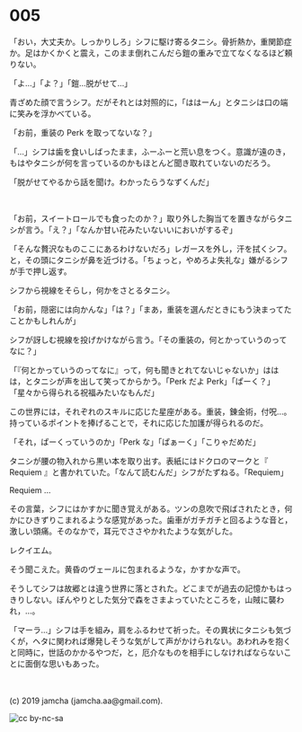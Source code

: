 

# 005

「おい，大丈夫か。しっかりしろ」シフに駆け寄るタニシ。骨折熱か，重関節症か。足はかくかくと震え，このまま倒れこんだら鎧の重みで立てなくなるほど頼りない。

「よ…」「よ？」「鎧…脱がせて…」

青ざめた顔で言うシフ。だがそれとは対照的に，「ははーん」とタニシは口の端に笑みを浮かべている。

「お前，重装の Perk を取ってないな？」

「…」シフは歯を食いしばったまま，ふーふーと荒い息をつく。意識が遠のき，もはやタニシが何を言っているのかもほとんど聞き取れていないのだろう。

「脱がせてやるから話を聞け。わかったらうなずくんだ」

<br>

「お前，スイートロールでも食ったのか？」取り外した胸当てを置きながらタニシが言う。「え？」「なんか甘い花みたいないいにおいがするぞ」

「そんな贅沢なものここにあるわけないだろ」レガースを外し，汗を拭くシフ。と，その頭にタニシが鼻を近づける。「ちょっと，やめろよ失礼な」嫌がるシフが手で押し返す。

シフから視線をそらし，何かをさとるタニシ。

「お前，隠密には向かんな」「は？」「まあ，重装を選んだときにもう決まってたことかもしれんが」

シフが訝しむ視線を投げかけながら言う。「その重装の，何とかっていうのってなに？」

「『何とかっていうのってなに』って，何も聞きとれてないじゃないか」ははは，とタニシが声を出して笑ってからかう。「Perk だよ Perk」「ぱーく？」「星々から得られる祝福みたいなもんだ」

この世界には，それぞれのスキルに応じた星座がある。重装，錬金術，付呪…。持っているポイントを捧げることで，それに応じた加護が得られるのだ。

「それ，ぱーくっていうのか」「Perk な」「ぱぁーく」「こりゃだめだ」

タニシが腰の物入れから黒い本を取り出す。表紙にはドクロのマークと『 Requiem 』と書かれていた。「なんて読むんだ」シフがたずねる。「Requiem」

Requiem …

その言葉，シフにはかすかに聞き覚えがある。ツンの息吹で飛ばされたとき，何かにひきずりこまれるような感覚があった。歯車がガチガチと回るような音と，激しい頭痛。そのなかで，耳元でささやかれたような気がした。

レクイエム。

そう聞こえた。黄昏のヴェールに包まれるような，かすかな声で。

そうしてシフは故郷とは違う世界に落とされた。どこまでが過去の記憶かもはっきりしない。ぼんやりとした気分で森をさまよっていたところを，山賊に襲われ，…。

「マーラ…」シフは手を組み，肩をふるわせて祈った。その異状にタニシも気づくが，ヘタに関われば爆発しそうな気がして声がかけられない。あわれみを抱くと同時に，世話のかかるやつだ，と，厄介なものを相手にしなければならないことに面倒な思いもあった。

<br>
<br>
(c) 2019 jamcha (jamcha.aa@gmail.com).

![cc by-nc-sa](https://i.creativecommons.org/l/by-nc-sa/4.0/88x31.png)

